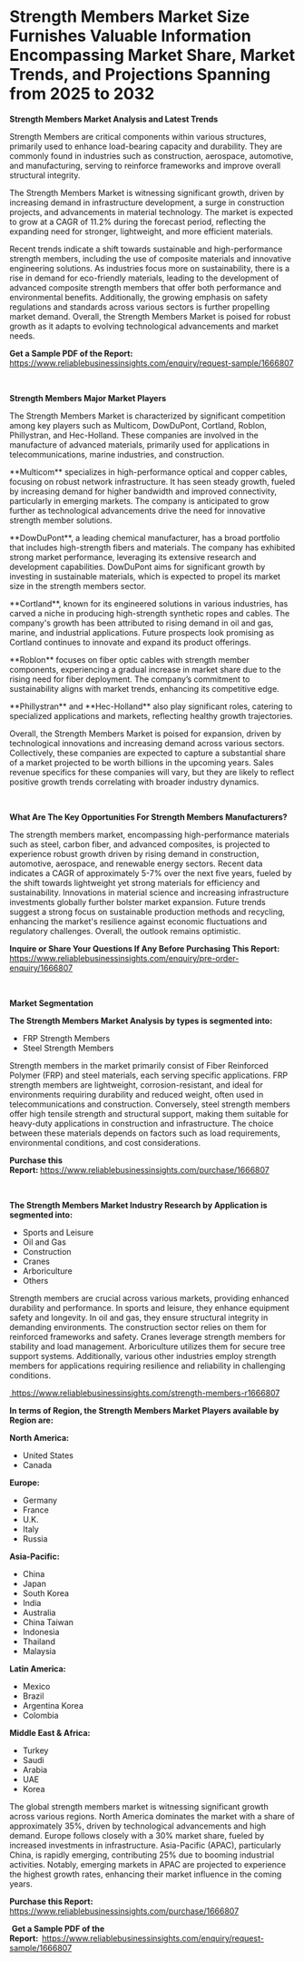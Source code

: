 <p><h1>Strength Members Market Size Furnishes Valuable Information Encompassing Market Share, Market Trends, and Projections Spanning from 2025 to 2032</h1></p><p><strong>Strength Members Market Analysis and Latest Trends</strong></p>
<p><p>Strength Members are critical components within various structures, primarily used to enhance load-bearing capacity and durability. They are commonly found in industries such as construction, aerospace, automotive, and manufacturing, serving to reinforce frameworks and improve overall structural integrity. </p><p>The Strength Members Market is witnessing significant growth, driven by increasing demand in infrastructure development, a surge in construction projects, and advancements in material technology. The market is expected to grow at a CAGR of 11.2% during the forecast period, reflecting the expanding need for stronger, lightweight, and more efficient materials. </p><p>Recent trends indicate a shift towards sustainable and high-performance strength members, including the use of composite materials and innovative engineering solutions. As industries focus more on sustainability, there is a rise in demand for eco-friendly materials, leading to the development of advanced composite strength members that offer both performance and environmental benefits. Additionally, the growing emphasis on safety regulations and standards across various sectors is further propelling market demand. Overall, the Strength Members Market is poised for robust growth as it adapts to evolving technological advancements and market needs.</p></p>
<p><strong>Get a Sample PDF of the Report:&nbsp;</strong> <a href="https://www.reliablebusinessinsights.com/enquiry/request-sample/1666807?utm_campaign=2782&utm_medium=2&utm_source=Github&utm_content=ia&utm_term=18042025&utm_id=strength-members">https://www.reliablebusinessinsights.com/enquiry/request-sample/1666807</a></p>
<p>&nbsp;</p>
<p><strong>Strength Members Major Market Players</strong></p>
<p><p>The Strength Members Market is characterized by significant competition among key players such as Multicom, DowDuPont, Cortland, Roblon, Phillystran, and Hec-Holland. These companies are involved in the manufacture of advanced materials, primarily used for applications in telecommunications, marine industries, and construction.</p><p>**Multicom** specializes in high-performance optical and copper cables, focusing on robust network infrastructure. It has seen steady growth, fueled by increasing demand for higher bandwidth and improved connectivity, particularly in emerging markets. The company is anticipated to grow further as technological advancements drive the need for innovative strength member solutions.</p><p>**DowDuPont**, a leading chemical manufacturer, has a broad portfolio that includes high-strength fibers and materials. The company has exhibited strong market performance, leveraging its extensive research and development capabilities. DowDuPont aims for significant growth by investing in sustainable materials, which is expected to propel its market size in the strength members sector.</p><p>**Cortland**, known for its engineered solutions in various industries, has carved a niche in producing high-strength synthetic ropes and cables. The company's growth has been attributed to rising demand in oil and gas, marine, and industrial applications. Future prospects look promising as Cortland continues to innovate and expand its product offerings.</p><p>**Roblon** focuses on fiber optic cables with strength member components, experiencing a gradual increase in market share due to the rising need for fiber deployment. The company’s commitment to sustainability aligns with market trends, enhancing its competitive edge.</p><p>**Phillystran** and **Hec-Holland** also play significant roles, catering to specialized applications and markets, reflecting healthy growth trajectories.</p><p>Overall, the Strength Members Market is poised for expansion, driven by technological innovations and increasing demand across various sectors. Collectively, these companies are expected to capture a substantial share of a market projected to be worth billions in the upcoming years. Sales revenue specifics for these companies will vary, but they are likely to reflect positive growth trends correlating with broader industry dynamics.</p></p>
<p>&nbsp;</p>
<p><strong>What Are The Key Opportunities For Strength Members Manufacturers?</strong></p>
<p><p>The strength members market, encompassing high-performance materials such as steel, carbon fiber, and advanced composites, is projected to experience robust growth driven by rising demand in construction, automotive, aerospace, and renewable energy sectors. Recent data indicates a CAGR of approximately 5-7% over the next five years, fueled by the shift towards lightweight yet strong materials for efficiency and sustainability. Innovations in material science and increasing infrastructure investments globally further bolster market expansion. Future trends suggest a strong focus on sustainable production methods and recycling, enhancing the market's resilience against economic fluctuations and regulatory challenges. Overall, the outlook remains optimistic.</p></p>
<p><strong>Inquire or Share Your Questions If Any Before Purchasing This Report:</strong> <a href="https://www.reliablebusinessinsights.com/enquiry/pre-order-enquiry/1666807?utm_campaign=2782&utm_medium=2&utm_source=Github&utm_content=ia&utm_term=18042025&utm_id=strength-members">https://www.reliablebusinessinsights.com/enquiry/pre-order-enquiry/1666807</a></p>
<p>&nbsp;</p>
<p><strong>Market Segmentation</strong></p>
<p><strong>The Strength Members Market Analysis by types is segmented into:</strong></p>
<p><ul><li>FRP Strength Members</li><li>Steel Strength Members</li></ul></p>
<p><p>Strength members in the market primarily consist of Fiber Reinforced Polymer (FRP) and steel materials, each serving specific applications. FRP strength members are lightweight, corrosion-resistant, and ideal for environments requiring durability and reduced weight, often used in telecommunications and construction. Conversely, steel strength members offer high tensile strength and structural support, making them suitable for heavy-duty applications in construction and infrastructure. The choice between these materials depends on factors such as load requirements, environmental conditions, and cost considerations.</p></p>
<p><strong>Purchase this Report:&nbsp;</strong><a href="https://www.reliablebusinessinsights.com/purchase/1666807?utm_campaign=2782&utm_medium=2&utm_source=Github&utm_content=ia&utm_term=18042025&utm_id=strength-members">https://www.reliablebusinessinsights.com/purchase/1666807</a></p>
<p>&nbsp;</p>
<p><strong>The Strength Members Market Industry Research by Application is segmented into:</strong></p>
<p><ul><li>Sports and Leisure</li><li>Oil and Gas</li><li>Construction</li><li>Cranes</li><li>Arboriculture</li><li>Others</li></ul></p>
<p><p>Strength members are crucial across various markets, providing enhanced durability and performance. In sports and leisure, they enhance equipment safety and longevity. In oil and gas, they ensure structural integrity in demanding environments. The construction sector relies on them for reinforced frameworks and safety. Cranes leverage strength members for stability and load management. Arboriculture utilizes them for secure tree support systems. Additionally, various other industries employ strength members for applications requiring resilience and reliability in challenging conditions.</p></p>
<p><a href="https://www.reliablebusinessinsights.com/strength-members-r1666807?utm_campaign=2782&utm_medium=2&utm_source=Github&utm_content=ia&utm_term=18042025&utm_id=strength-members">&nbsp;https://www.reliablebusinessinsights.com/strength-members-r1666807</a></p>
<p><strong>In terms of Region, the Strength Members Market Players available by Region are:</strong></p>
<p>
    <p> <strong> North America: </strong>
        <ul>
            <li>United States</li>
            <li>Canada</li>
        </ul>
        </p> 
    <p> <strong> Europe: </strong>
        <ul>
            <li>Germany</li>
            <li>France</li>
            <li>U.K.</li>
            <li>Italy</li>
            <li>Russia</li>
        </ul>
        </p> 
    <p> <strong> Asia-Pacific: </strong>
        <ul>
            <li>China</li>
            <li>Japan</li>
            <li>South Korea</li>
            <li>India</li>
            <li>Australia</li>
            <li>China Taiwan</li>
            <li>Indonesia</li>
            <li>Thailand</li>
            <li>Malaysia</li>
        </ul>
        </p> 
    <p> <strong> Latin America: </strong>
        <ul>
            <li>Mexico</li>
            <li>Brazil</li>
            <li>Argentina Korea</li>
            <li>Colombia</li>
        </ul>
        </p> 
    <p> <strong> Middle East & Africa: </strong>
        <ul>
            <li>Turkey</li>
            <li>Saudi</li>
            <li>Arabia</li>
            <li>UAE</li>
            <li>Korea</li>
        </ul>
    </p>
    </p>
<p><p>The global strength members market is witnessing significant growth across various regions. North America dominates the market with a share of approximately 35%, driven by technological advancements and high demand. Europe follows closely with a 30% market share, fueled by increased investments in infrastructure. Asia-Pacific (APAC), particularly China, is rapidly emerging, contributing 25% due to booming industrial activities. Notably, emerging markets in APAC are projected to experience the highest growth rates, enhancing their market influence in the coming years.</p></p>
<p><strong>Purchase this Report: </strong><a href="https://www.reliablebusinessinsights.com/purchase/1666807?utm_campaign=2782&utm_medium=2&utm_source=Github&utm_content=ia&utm_term=18042025&utm_id=strength-members">https://www.reliablebusinessinsights.com/purchase/1666807</a></p>
<p>&nbsp;<strong>Get a Sample PDF of the Report:&nbsp;&nbsp;</strong><a href="https://www.reliablebusinessinsights.com/enquiry/request-sample/1666807?utm_campaign=2782&utm_medium=2&utm_source=Github&utm_content=ia&utm_term=18042025&utm_id=strength-members">https://www.reliablebusinessinsights.com/enquiry/request-sample/1666807</a></p>
<p><strong></strong></p>
<p><p></p><p></p><p></p></p>